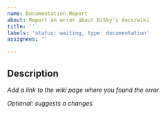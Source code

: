 ```yaml
---
name: Documentation Report
about: Report an error about DiSky's docs/wiki
title: ''
labels: 'status: waiting, type: documentation'
assignees: ''

---
```


## Description

*Add a link to the wiki page where you found the error.*

*Optional: suggests a changes*

